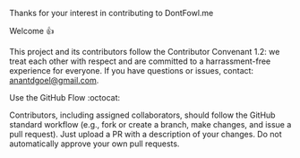 Thanks for your interest in contributing to DontFowl.me

Welcome 👍

This project and its contributors follow the Contributor Convenant 1.2: we treat each other with respect and are committed to a harrassment-free experience for everyone. If you have questions or issues, contact: anantdgoel@gmail.com.

Use the GitHub Flow :octocat:

Contributors, including assigned collaborators, should follow the GitHub standard workflow (e.g., fork or create a branch, make changes, and issue a pull request). Just upload a PR with a description of your changes. Do not automatically approve your own pull requests.
